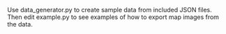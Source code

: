 Use data_generator.py to create sample data from included JSON files. Then
edit example.py to see examples of how to export map images from the data.